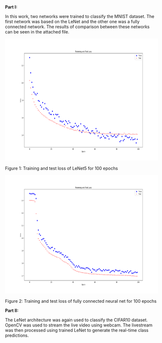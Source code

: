 **Part I:**

In this work, two networks were trained to classify the MNIST dataset.
The first network was based on the LeNet and the other one was a fully
connected network. The results of comparison between these networks can
be seen in the attached file.

<img src="media\image1.png" style="width:6.42708in;height:4.1875in" />

Figure 1: Training and test loss of LeNet5 for 100 epochs

<img src="media\image2.png" style="width:6.70829in;height:4.0625in" />

Figure 2: Training and test loss of fully connected neural net for 100
epochs

**Part II:**

The LeNet architecture was again used to classify the CIFAR10 dataset.
OpenCV was used to stream the live video using webcam. The livestream
was then processed using trained LeNet to generate the real-time class
predictions.
